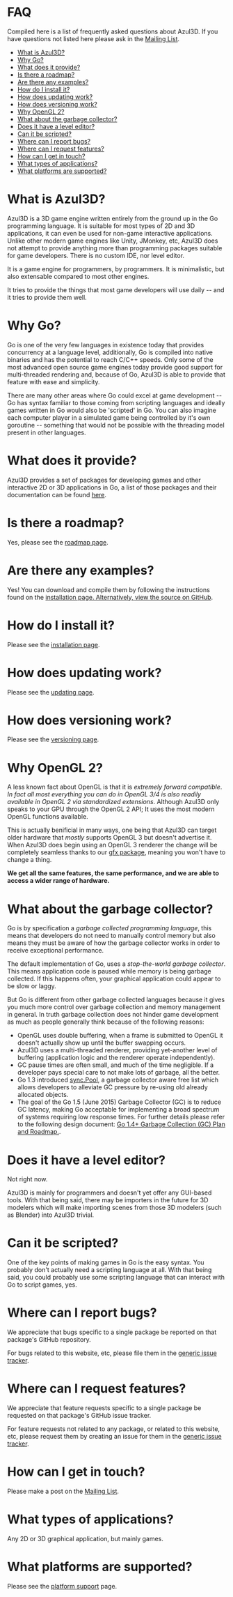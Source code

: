 # FAQ

Compiled here is a list of frequently asked questions about Azul3D. If you have questions not listed here please ask in the [Mailing List](https://groups.google.com/forum/#!forum/azul3d).

* [What is Azul3D?](#what-is-azul3d)
* [Why Go?](#why-go)
* [What does it provide?](#what-does-it-provide)
* [Is there a roadmap?](#is-there-a-roadmap)
* [Are there any examples?](#are-there-any-examples)
* [How do I install it?](#how-do-i-install-it)
* [How does updating work?](#how-does-updating-work)
* [How does versioning work?](#how-does-versioning-work)
* [Why OpenGL 2?](#why-opengl-2)
* [What about the garbage collector?](#what-about-the-garbage-collector)
* [Does it have a level editor?](#does-it-have-a-level-editor)
* [Can it be scripted?](#can-it-be-scripted)
* [Where can I report bugs?](#where-can-i-report-bugs)
* [Where can I request features?](#where-can-i-request-features)
* [How can I get in touch?](#how-can-i-get-in-touch)
* [What types of applications?](#what-types-of-applications)
* [What platforms are supported?](#what-platforms-are-supported)


# What is Azul3D?

Azul3D is a 3D game engine written entirely from the ground up in the Go programming language. It is suitable for most types of 2D and 3D applications, it can even be used for non-game interactive applications. Unlike other modern game engines like Unity, JMonkey, etc, Azul3D does not attempt to provide anything more than programming packages suitable for game developers. There is no custom IDE, nor level editor.

It is a game engine for programmers, by programmers. It is minimalistic, but also extensable compared to most other engines.

It tries to provide the things that most game developers will use daily -- and it tries to provide them well.

# Why Go?

Go is one of the very few languages in existence today that provides concurrency at a language level, additionally, Go is compiled into native binaries and has the potential to reach C/C++ speeds. Only some of the most advanced open source game engines today provide good support for multi-threaded rendering and, because of Go, Azul3D is able to provide that feature with ease and simplicity.

There are many other areas where Go could excel at game development -- Go has syntax familiar to those coming from scripting languages and ideally games written in Go would also be 'scripted' in Go. You can also imagine each computer player in a simulated game being controlled by it's own goroutine -- something that would not be possible with the threading model present in other languages.


# What does it provide?

Azul3D provides a set of packages for developing games and other interactive 2D or 3D applications in Go, a list of those packages and their documentation can be found [here](/packages.html).

# Is there a roadmap?

Yes, please see the [roadmap page](/doc/roadmap.html).

# Are there any examples?

Yes! You can download and compile them by following the instructions found on the <a href="/doc/install">installation page.
Alternatively, [view the source on GitHub](https://github.com).

# How do I install it?

Please see the [installation page](/doc/install).

# How does updating work?

Please see the [updating page](/doc/updating.html).

# How does versioning work?

Please see the [versioning page](/doc/versioning.html).

# Why OpenGL 2?

A less known fact about OpenGL is that it is *extremely forward compatible*. *In fact all most everything you can do in OpenGL 3/4 is also readily available in OpenGL 2 via standardized extensions*. Although Azul3D only speaks to your GPU through the OpenGL 2 API; It uses the most modern OpenGL functions available.

This is actually benificial in many ways, one being that Azul3D can target older hardware that *mostly* supports OpenGL 3 but doesn't advertise it. When Azul3D does begin using an OpenGL 3 renderer the change will be completely seamless thanks to our [gfx package](/packages.html#gfx), meaning you won't have to change a thing.

**We get all the same features, the same performance, and we are able to access a wider range of hardware.**

# What about the garbage collector?

Go is by specification a *garbage collected programming language*, this means that developers do not need to manually control memory but also means they must be aware of how the garbage collector works in order to receive exceptional performance.

The default implementation of Go, uses a *stop-the-world garbage collector*. This means application code is paused while memory is being garbage collected. If this happens often, your graphical application could appear to be slow or laggy.

But Go is different from other garbage collected languages because it gives you much more control over garbage collection and memory management in general. In truth garbage collection does not hinder game development as much as people generally think because of the following reasons:

* OpenGL uses double buffering, when a frame is submitted to OpenGL it doesn't actually show up until the buffer swapping occurs.
* Azul3D uses a multi-threaded renderer, providing yet-another level of buffering (application logic and the renderer operate independently).
* GC pause times are often small, and much of the time negligible. If a developer pays special care to not make lots of garbage, all the better.
* Go 1.3 introduced [sync.Pool](http://www.golang.org/pkg/sync/#Pool), a garbage collector aware free list which allows developers to alleviate GC pressure by re-using old already allocated objects.
* The goal of the Go 1.5 (June 2015) Garbage Collector (GC) is to reduce GC latency, making Go acceptable for implementing a broad spectrum of systems requiring low response times. For further details please refer to the following design document: [Go 1.4+ Garbage Collection (GC) Plan and Roadmap.](http://golang.org/s/go14gc).

# Does it have a level editor?

Not right now.

Azul3D is mainly for programmers and doesn't yet offer any GUI-based tools. With that being said, there may be importers in the future for 3D modelers which will make importing scenes from those 3D modelers (such as Blender) into Azul3D trivial.

# Can it be scripted?

One of the key points of making games in Go is the easy syntax. You probably don't actually need a scripting language at all. With that being said, you could probably use some scripting language that can interact with Go to script games, yes.

# Where can I report bugs?

We appreciate that bugs specific to a single package be reported on that package's GitHub repository.

For bugs related to this website, etc, please file them in the [generic issue tracker](https://github.com/azul3d/issues/issues).

# Where can I request features?

We appreciate that feature requests specific to a single package be requested on that package's GitHub issue tracker.

For feature requests not related to any package, or related to this website, etc, please request them by creating an issue for them in the [generic issue tracker](https://github.com/azul3d/issues/issues).

# How can I get in touch?

Please make a post on the [Mailing List](https://groups.google.com/forum/#!forum/azul3d).

# What types of applications?

Any 2D or 3D graphical application, but mainly games.

# What platforms are supported?

Please see the [platform support](/doc/platform-support.html) page.

